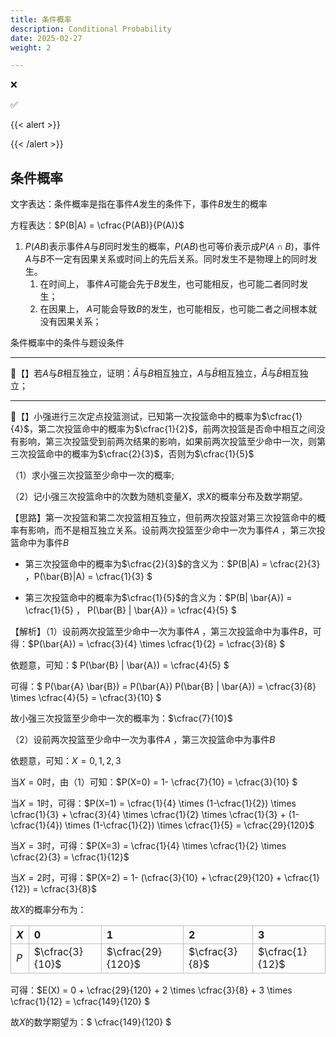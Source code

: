 ```yaml
---
title: 条件概率
description: Conditional Probability
date: 2025-02-27
weight: 2

---
```


<style>
th, td {
  border: 1px solid rgb(190, 190, 190);
}
</style>

&#10060;

&#9989;

{{< alert >}}

{{< /alert >}}



## 条件概率

文字表达：条件概率是指在事件$A$发生的条件下，事件$B$发生的概率

方程表达：$P(B|A) = \cfrac{P(AB)}{P(A)}$

1. $P(AB)$表示事件$A$与$B$同时发生的概率，$P(AB)$也可等价表示成$P(A \cap B)$，事件$A$与$B$不一定有因果关系或时间上的先后关系。同时发生不是物理上的同时发生。
   1. 在时间上， 事件$A$可能会先于$B$发生，也可能相反，也可能二者同时发生；
   2. 在因果上， $A$可能会导致$B$的发生，也可能相反，也可能二者之间根本就没有因果关系；


条件概率中的条件与题设条件



---
&#128311;【】若$A$与$B$相互独立，证明：$\bar{A}$与$B$相互独立，$A$与$\bar{B}$相互独立，$\bar{A}$与$\bar{B}$相互独立；



---
&#128311;【】小强进行三次定点投篮测试，已知第一次投篮命中的概率为$\cfrac{1}{4}$，第二次投篮命中的概率为$\cfrac{1}{2}$，前两次投篮是否命中相互之间没有影响，第三次投篮受到前两次结果的影响，如果前两次投篮至少命中一次，则第三次投篮命中的概率为$\cfrac{2}{3}$，否则为$\cfrac{1}{5}$

（1）求小强三次投篮至少命中一次的概率;

（2）记小强三次投篮命中的次数为随机变量$X$，求$X$的概率分布及数学期望。

【思路】第一次投篮和第二次投篮相互独立，但前两次投篮对第三次投篮命中的概率有影响，而不是相互独立关系。设前两次投篮至少命中一次为事件$A$ ，第三次投篮命中为事件$B$ 

- 第三次投篮命中的概率为$\cfrac{2}{3}$的含义为：$P(B|A) = \cfrac{2}{3} $，$P(\bar{B}|A) = \cfrac{1}{3} $

- 第三次投篮命中的概率为$\cfrac{1}{5}$的含义为：$P(B| \bar{A}) = \cfrac{1}{5} $，$ P(\bar{B} | \bar{A}) = \cfrac{4}{5} $


【解析】（1）设前两次投篮至少命中一次为事件$A$ ，第三次投篮命中为事件$B$，可得：$P(\bar{A}) = \cfrac{3}{4} \times \cfrac{1}{2} = \cfrac{3}{8} $

依题意，可知：$ P(\bar{B} | \bar{A}) = \cfrac{4}{5} $

可得：$ P(\bar{A} \bar{B}) = P(\bar{A}) P(\bar{B} | \bar{A}) = \cfrac{3}{8} \times \cfrac{4}{5} = \cfrac{3}{10} $

故小强三次投篮至少命中一次的概率为：$\cfrac{7}{10}$

（2）设前两次投篮至少命中一次为事件$A$ ，第三次投篮命中为事件$B$

依题意，可知：$X=0,1,2,3$

当$X=0$时，由（1）可知：$P(X=0) = 1- \cfrac{7}{10} = \cfrac{3}{10} $

当$X=1$时，可得：$P(X=1) = \cfrac{1}{4} \times (1-\cfrac{1}{2}) \times \cfrac{1}{3} + \cfrac{3}{4} \times \cfrac{1}{2} \times \cfrac{1}{3} + (1-\cfrac{1}{4}) \times (1-\cfrac{1}{2}) \times \cfrac{1}{5} = \cfrac{29}{120}$

当$X=3$时，可得：$P(X=3) = \cfrac{1}{4} \times \cfrac{1}{2} \times \cfrac{2}{3} = \cfrac{1}{12}$

当$X=2$时，可得：$P(X=2) = 1- (\cfrac{3}{10} + \cfrac{29}{120} + \cfrac{1}{12}) = \cfrac{3}{8}$

故$X$的概率分布为：

| $X$ | $0$             | $1$               | $2$            | $3$             |
|:----|:----------------|:------------------|:---------------|:----------------|
| $P$ | $\cfrac{3}{10}$ | $\cfrac{29}{120}$ | $\cfrac{3}{8}$ | $\cfrac{1}{12}$ |

可得：$E(X) = 0 + \cfrac{29}{120} + 2 \times \cfrac{3}{8} + 3 \times \cfrac{1}{12} = \cfrac{149}{120} $

故$X$的数学期望为：$ \cfrac{149}{120} $
















